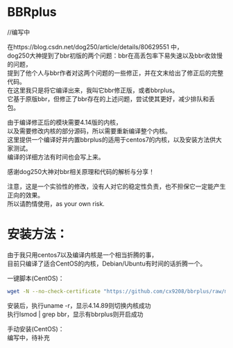 # BBRplus
//编写中  

在https://blog.csdn.net/dog250/article/details/80629551 中，  
dog250大神提到了bbr初版的两个问题：bbr在高丢包率下易失速以及bbr收敛慢的问题，  
提到了他个人与bbr作者对这两个问题的一些修正，并在文末给出了修正后的完整代码。  
在这里我只是将它编译出来，我叫它bbr修正版，或者bbrplus。  
它基于原版bbr，但修正了bbr存在的上述问题，尝试使其更好，减少排队和丢包。  
  
由于编译修正后的模块需要4.14版的内核，  
以及需要修改内核的部分源码，所以需要重新编译整个内核。  
这里提供一个编译好并内置bbrplus的适用于centos7的内核，以及安装方法供大家测试。  
编译的详细方法有时间也会写上来。  

感谢dog250大神对bbr相关原理和代码的解析与分享！  

注意，这是一个实验性的修改，没有人对它的稳定性负责，也不担保它一定能产生正向的效果。  
所以请酌情使用，as your own risk.

# 安装方法：  
由于我只用centos7以及编译内核是一个相当折腾的事，  
目前只编译了适合CentOS的内核，Debian/Ubuntu有时间的话折腾一个。  

一键脚本(CentOS)：  
```bash
wget -N --no-check-certificate "https://github.com/cx9208/bbrplus/raw/master/ok_bbrplus_centos.sh" && chmod +x ok_bbrplus_centos.sh && ./ok_bbrplus_centos.sh
```
安装后，执行uname -r，显示4.14.89则切换内核成功  
执行lsmod | grep bbr，显示有bbrplus则开启成功   

手动安装(CentOS)：  
编写中，待补充  
